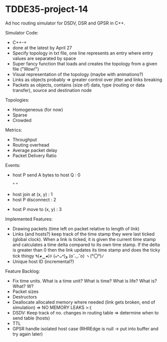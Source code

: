 # TDDE35-project-14

Ad hoc routing simulator for DSDV, DSR and GPSR in C++.

Simulator Code:
- C++-+
- done at the latest by April 27
- Specify topology in txt file, one line represents an entry where entry values are separated by space
- Super fancy function that loads and creates the topology from a given file ("Wow!")
- Visual representation of the topology (maybe with animations?)
- Links as objects probably => greater control over jitter and links breaking
- Packets as objects, contains (size of) data, type (routing or data transfer), source and destination node

Topologies:
- Homogeneous (for now)
- Sparse
- Crowded

Metrics:
- Throughput
- Routing overhead
- Average packet delay
- Packet Delivery Ratio

Events:
- host P send A bytes to host Q              :   0 <P> <Q> <bytes>
- host join at (x, y)                        :   1 <x> <y>
- host P disconnect                          :   2 <P>
- host P move to (x, y)                      :   3 <P> <x> <y>

Implemented Features:
- Drawing packets (time left on packet relative to length of link)
- Links (and hosts?) keep track of the time stamp they were last ticked (global clock). When a link is ticked, it is given the
  current time stamp and calculates a time delta compared to its own time stamp. If the delta is greater than 0
  then the link updates its time stamp and does the ticky tick thingy ٩(◕‿◕)۶  (๑˃ᴗ˂)ﻭ (o˘◡˘o) ヽ(°〇°)ﾉ
- Unique host ID (incremental?)

Feature Backlog:
- Fix time units. What is a time unit? What is time? What is life? What is? What? W?
- Packet sizes
- Destructors
- Deallocate allocated memory where needed (link gets broken, end of simulation) => NO MEMORY LEAKS >:(
- DSDV: Keep track of no. changes in routing table => determine when to send table (hosts)
- TTL
- GPSR handle isolated host case (RHREdge is null -> put into buffer and try again later)

